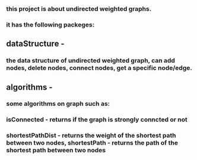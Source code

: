 ### this project is about undirected weighted graphs.
### it has the following packeges:
## dataStructure - 
### the data structure of undirected weighted graph, can add nodes, delete nodes, connect nodes, get a specific node/edge.
## algorithms -
### some algorithms on graph such as:
### isConnected - returns if the graph is strongly conncted or not
### shortestPathDist - returns the weight of the shortest path between two nodes, shortestPath - returns the path of the shortest path between two nodes
